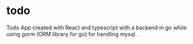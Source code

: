 # todo

Todo App created with React and typescript with a backend in go while using gorm (ORM library for go) for handling mysql.